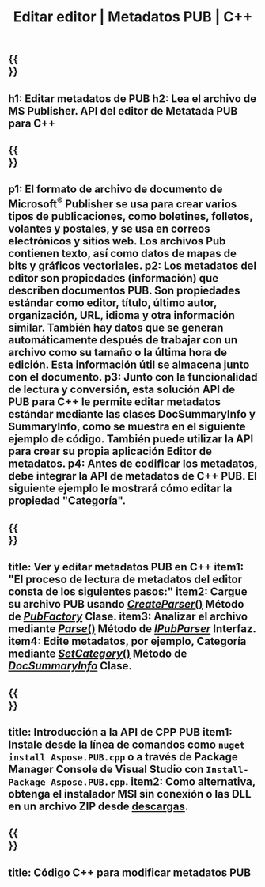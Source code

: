 ﻿---
translation: true
template: /_templates/metadata-cpp.md
title: Editar editor | Metadatos PUB | C++
description: Lea los metadatos del editor mediante la solución API PUB C++. La API nativa de C++ le brinda acceso a las propiedades SummaryInfo y DocSummaryInfo.
url: /cpp/metadata/pub/
metakeywords: editar metadatos de pub, metadatos de archivos de pub, editor de metadatos de editores, leer metadatos de archivos de pub, leer metadatos de pub
family: pub
platformtag: cpp
feature: metadata
aliases: /cpp/metadatos/
---

{{<section banner>}}
---
h1: Editar metadatos de PUB
h2: Lea el archivo de MS Publisher. API del editor de Metatada PUB para C++
---

{{<section overview>}}
---
p1: El formato de archivo de documento de Microsoft<sup>®</sup> Publisher se usa para crear varios tipos de publicaciones, como boletines, folletos, volantes y postales, y se usa en correos electrónicos y sitios web. Los archivos Pub contienen texto, así como datos de mapas de bits y gráficos vectoriales.
p2: Los metadatos del editor son propiedades (información) que describen documentos PUB. Son propiedades estándar como editor, título, último autor, organización, URL, idioma y otra información similar. También hay datos que se generan automáticamente después de trabajar con un archivo como su tamaño o la última hora de edición. Esta información útil se almacena junto con el documento.
p3: Junto con la funcionalidad de lectura y conversión, esta solución API de PUB para C++ le permite editar metadatos estándar mediante las clases DocSummaryInfo y SummaryInfo, como se muestra en el siguiente ejemplo de código. También puede utilizar la API para crear su propia aplicación Editor de metadatos.
p4: Antes de codificar los metadatos, debe integrar la API de metadatos de C++ PUB. El siguiente ejemplo le mostrará cómo editar la propiedad "Categoría".
---

{{<section feature1>}}
---
title: Ver y editar metadatos PUB en C++
item1: "El proceso de lectura de metadatos del editor consta de los siguientes pasos:"
item2: Cargue su archivo PUB usando [*CreateParser*()](https://apireference.aspose.com/pub/cpp/class/aspose.pub.pub_factory#a88c04c4c35d45ee8febc7e1554d03c4b) Método de [*PubFactory*](https://apireference.aspose.com/pub/cpp/class/aspose.pub.pub_factory) Clase.
item3: Analizar el archivo mediante [*Parse*()](https://apireference.aspose.com/pub/cpp/class/aspose.pub.i_pub_parser#ae9fc7043f382a5b4a7b694f0fe477915) Método de [*IPubParser*](https://apireference.aspose.com/pub/cpp/class/aspose.pub.i_pub_parser) Interfaz.
item4: Edite metadatos, por ejemplo, Categoría mediante [*SetCategory*()](https://apireference.aspose.com/pub/cpp/class/aspose.pub.doc_summary_info#a2e023fe8e8ecd0bf03bb6c9d561f8fec) Método de [*DocSummaryInfo*](https://apireference.aspose.com/pub/cpp/class/aspose.pub.doc_summary_info) Clase.
---

{{<section feature2>}}
---
title: Introducción a la API de CPP PUB
item1: Instale desde la línea de comandos como ```nuget install Aspose.PUB.cpp``` o a través de Package Manager Console de Visual Studio con ```Install-Package Aspose.PUB.cpp```.
item2: Como alternativa, obtenga el instalador MSI sin conexión o las DLL en un archivo ZIP desde [descargas](https://downloads.aspose.com/pub/cpp).
---

{{<section codeexample>}}
---
title: Código C++ para modificar metadatos PUB
---
